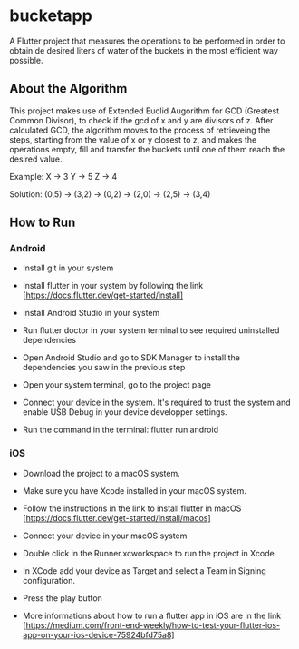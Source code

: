 # bucketapp

A Flutter project that measures the operations to be performed in order to 
obtain de desired liters of water of the buckets in the most efficient 
way possible.

## About the Algorithm
This project makes use of Extended Euclid Augorithm for GCD (Greatest Common Divisor), 
to check if the gcd of x and y are divisors of z. 
After calculated GCD, the algorithm moves to the process of retrieveing the steps, starting from the value of x or y closest to z, and makes the operations empty, fill and transfer the buckets until one of them reach the desired value.

Example:
 X -> 3
 Y -> 5
 Z -> 4

Solution: (0,5) -> (3,2) -> (0,2) -> (2,0) -> (2,5) -> (3,4)


## How to Run

### Android
   - Install git in your system
   
   - Install flutter in your system by following the link [https://docs.flutter.dev/get-started/install]
   
   - Install Android Studio in your system
   
   - Run flutter doctor in your system terminal to see required uninstalled dependencies
   
   - Open Android Studio and go to SDK Manager to install the dependencies you saw in the previous step
   
   - Open your system terminal, go to the project page
   
   - Connect your device in the system. It's required to trust the system and enable USB Debug in your device developper settings.

   - Run the command in the terminal: flutter run android

### iOS
  - Download the project to a macOS system.

  - Make sure you have Xcode installed in your macOS system.

  - Follow the instructions in the link to install flutter in macOS [https://docs.flutter.dev/get-started/install/macos]

  - Connect your device in your macOS system

  - Double click in the Runner.xcworkspace to run the project in Xcode.

  - In XCode add your device as Target and select a Team in Signing configuration.

  - Press the play button

  -  More informations about how to run a flutter app in iOS are in the link [https://medium.com/front-end-weekly/how-to-test-your-flutter-ios-app-on-your-ios-device-75924bfd75a8]



